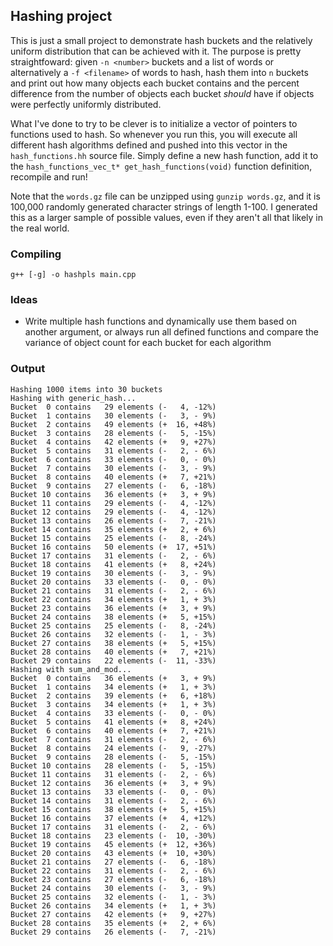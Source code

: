 ## Hashing project

This is just a small project to demonstrate hash buckets and the relatively uniform distribution that can be achieved with it. The purpose is pretty straightfoward: given `-n <number>` buckets and a list of words or alternatively a `-f <filename>` of words to hash, hash them into `n` buckets and print out how many objects each bucket contains and the percent difference from the number of objects each bucket _should_ have if objects were perfectly uniformly distributed.

What I've done to try to be clever is to initialize a vector of pointers to functions used to hash. So whenever you run this, you will execute all different hash algorithms defined and pushed into this vector in the `hash_functions.hh` source file. Simply define a new hash function, add it to the `hash_functions_vec_t* get_hash_functions(void)` function definition, recompile and run!

Note that the `words.gz` file can be unzipped using `gunzip words.gz`, and it is 100,000 randomly generated character strings of length 1-100. I generated this as a larger sample of possible values, even if they aren't all that likely in the real world.

### Compiling
```shell
g++ [-g] -o hashpls main.cpp 
```

### Ideas

* Write multiple hash functions and dynamically use them based on another argument, or always run all defined functions and compare the variance of object count for each bucket for each algorithm

### Output

```shell
Hashing 1000 items into 30 buckets
Hashing with generic_hash...
Bucket  0 contains   29 elements (-   4, -12%)
Bucket  1 contains   30 elements (-   3, - 9%)
Bucket  2 contains   49 elements (+  16, +48%)
Bucket  3 contains   28 elements (-   5, -15%)
Bucket  4 contains   42 elements (+   9, +27%)
Bucket  5 contains   31 elements (-   2, - 6%)
Bucket  6 contains   33 elements (-   0, - 0%)
Bucket  7 contains   30 elements (-   3, - 9%)
Bucket  8 contains   40 elements (+   7, +21%)
Bucket  9 contains   27 elements (-   6, -18%)
Bucket 10 contains   36 elements (+   3, + 9%)
Bucket 11 contains   29 elements (-   4, -12%)
Bucket 12 contains   29 elements (-   4, -12%)
Bucket 13 contains   26 elements (-   7, -21%)
Bucket 14 contains   35 elements (+   2, + 6%)
Bucket 15 contains   25 elements (-   8, -24%)
Bucket 16 contains   50 elements (+  17, +51%)
Bucket 17 contains   31 elements (-   2, - 6%)
Bucket 18 contains   41 elements (+   8, +24%)
Bucket 19 contains   30 elements (-   3, - 9%)
Bucket 20 contains   33 elements (-   0, - 0%)
Bucket 21 contains   31 elements (-   2, - 6%)
Bucket 22 contains   34 elements (+   1, + 3%)
Bucket 23 contains   36 elements (+   3, + 9%)
Bucket 24 contains   38 elements (+   5, +15%)
Bucket 25 contains   25 elements (-   8, -24%)
Bucket 26 contains   32 elements (-   1, - 3%)
Bucket 27 contains   38 elements (+   5, +15%)
Bucket 28 contains   40 elements (+   7, +21%)
Bucket 29 contains   22 elements (-  11, -33%)
Hashing with sum_and_mod...
Bucket  0 contains   36 elements (+   3, + 9%)
Bucket  1 contains   34 elements (+   1, + 3%)
Bucket  2 contains   39 elements (+   6, +18%)
Bucket  3 contains   34 elements (+   1, + 3%)
Bucket  4 contains   33 elements (-   0, - 0%)
Bucket  5 contains   41 elements (+   8, +24%)
Bucket  6 contains   40 elements (+   7, +21%)
Bucket  7 contains   31 elements (-   2, - 6%)
Bucket  8 contains   24 elements (-   9, -27%)
Bucket  9 contains   28 elements (-   5, -15%)
Bucket 10 contains   28 elements (-   5, -15%)
Bucket 11 contains   31 elements (-   2, - 6%)
Bucket 12 contains   36 elements (+   3, + 9%)
Bucket 13 contains   33 elements (-   0, - 0%)
Bucket 14 contains   31 elements (-   2, - 6%)
Bucket 15 contains   38 elements (+   5, +15%)
Bucket 16 contains   37 elements (+   4, +12%)
Bucket 17 contains   31 elements (-   2, - 6%)
Bucket 18 contains   23 elements (-  10, -30%)
Bucket 19 contains   45 elements (+  12, +36%)
Bucket 20 contains   43 elements (+  10, +30%)
Bucket 21 contains   27 elements (-   6, -18%)
Bucket 22 contains   31 elements (-   2, - 6%)
Bucket 23 contains   27 elements (-   6, -18%)
Bucket 24 contains   30 elements (-   3, - 9%)
Bucket 25 contains   32 elements (-   1, - 3%)
Bucket 26 contains   34 elements (+   1, + 3%)
Bucket 27 contains   42 elements (+   9, +27%)
Bucket 28 contains   35 elements (+   2, + 6%)
Bucket 29 contains   26 elements (-   7, -21%)
```
